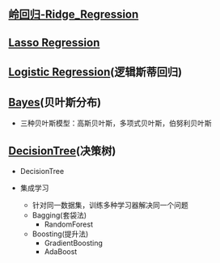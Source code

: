 ## [岭回归-Ridge_Regression](https://github.com/Zahirgeek/Data/blob/master/Algorithm/%E5%B2%AD%E5%9B%9E%E5%BD%92-Ridge_Regression.ipynb)
## [Lasso Regression](https://github.com/Zahirgeek/Data/blob/master/Algorithm/Lasso%20Regression.ipynb)
## [Logistic Regression](https://github.com/Zahirgeek/Data/blob/master/Algorithm/Logistic%20Regression.ipynb)(逻辑斯蒂回归)
## [Bayes](https://github.com/Zahirgeek/Data/blob/master/Algorithm/Bayes.ipynb)(贝叶斯分布)
- 三种贝叶斯模型：高斯贝叶斯，多项式贝叶斯，伯努利贝叶斯

## [DecisionTree]()(决策树)
- DecisionTree

- 集成学习
	- 针对同一数据集，训练多种学习器解决同一个问题
	- Bagging(套袋法)
		- RandomForest
	- Boosting(提升法)
		- GradientBoosting
		- AdaBoost